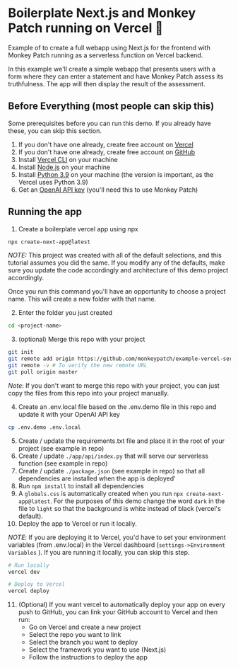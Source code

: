 # Boilerplate Next.js and Monkey Patch running on Vercel  🙈 

Example of to create a full webapp using Next.js for the frontend with Monkey Patch running as a serverless function on Vercel backend.

In this example we'll create a simple webapp that presents users with a form where they can enter a statement and have Monkey Patch assess its truthfulness. The app will then display the result of the assessment.

## Before Everything (most people can skip this)
Some prerequisites before you can run this demo. If you already have these, you can skip this section.
1. If you don't have one already, create free account on [Vercel](https://vercel.com/signup)
2. If you don't have one already, create free account on [GitHub](https://github.com/join)
2. Install [Vercel CLI](https://vercel.com/download) on your machine
3. Install [Node.js](https://nodejs.org/en/download/) on your machine
4. Install [Python 3.9](https://www.python.org/downloads/) on your machine (the version is important, as the Vercel uses Python 3.9)
5. Get an [OpenAI API key](https://openai.com/blog/openai-api) (you'll need this to use Monkey Patch)

## Running the app
1. Create a boilerplate vercel app using npx
```bash
npx create-next-app@latest
``` 
*NOTE:* This project was created with all of the default selections, and this tutorial assumes you did the same. If you modify any of the defaults, make sure you update the code accordingly and architecture of this demo project accordingly.

Once you run this command you'll have an opportunity to choose a project name. This will create a new folder with that name.

2. Enter the folder you just created
```bash
cd <project-name>
```

3.  (optional) Merge this repo with your project
```bash
git init
git remote add origin https://github.com/monkeypatch/example-vercel-serverless.git
git remote -v # To verify the new remote URL
git pull origin master
```

*Note*: If you don't want to merge this repo with your project, you can just copy the files from this repo into your project manually.

4. Create an .env.local file based on the .env.demo file in this repo and update it with your OpenAI API key
```bash
cp .env.demo .env.local
```
5. Create / update the requirements.txt file and place it in the root of your project (see example in repo)
6. Create / update `./app/api/index.py` that will serve our serverless function (see example in repo)
7. Create / update `./package.json` (see example in repo) so that all dependencies are installed when the app is deployed'
8. Run `npm install` to install all dependencies
9. A `globals.css` is automatically created when you run `npx create-next-app@latest`. For the purposes of this demo change the word `dark` in the file to `light` so that the background is white instead of black (vercel's default).
10. Deploy the app to Vercel or run it locally.

*NOTE*: If you are deploying it to Vercel, you'd have to set your environment variables (from .env.local) in the Vercel dashboard (`settings->Environment Variables`
). If you are running it locally, you can skip this step.
```bash
# Run locally
vercel dev

# Deploy to Vercel
vercel deploy
```
11. (Optional) If you want vercel to automatically deploy your app on every push to GitHub, you can link your GitHub account to Vercel and then run:
    * Go on Vercel and create a new project
    * Select the repo you want to link
    * Select the branch you want to deploy
    * Select the framework you want to use (Next.js)
    * Follow the instructions to deploy the app
    
